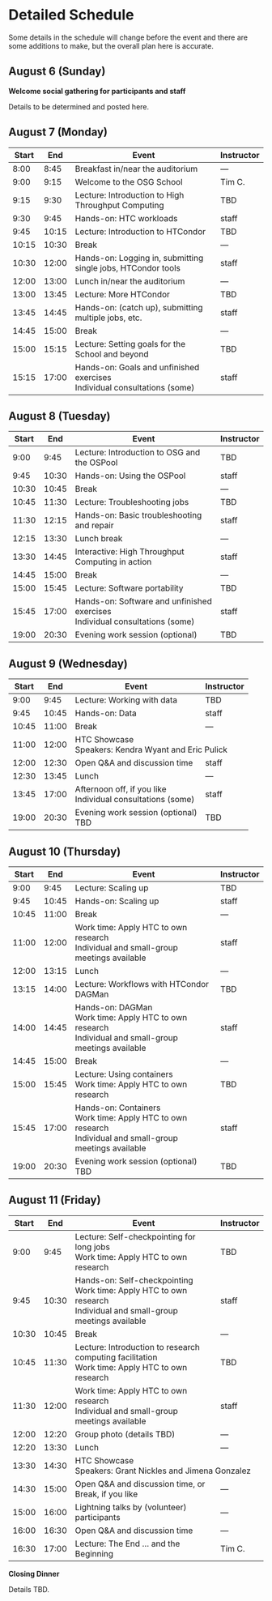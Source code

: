 # Detailed Schedule

Some details in the schedule will change before the event and there are some additions to make,
but the overall plan here is accurate.

## August 6 (Sunday)

**Welcome social gathering for participants and staff**

Details to be determined and posted here.

## August 7 (Monday)

<table>
  <thead>
    <tr>
        <th>Start</th>
        <th>End</th>
        <th>Event</th>
        <th>Instructor</th>
    </tr>
  </thead>
  <tbody>
    <tr>
        <td>8:00</td>
        <td>8:45</td>
        <td>Breakfast in/near the auditorium</td>
        <td>—</td>
    </tr>
    <tr>
        <td>9:00</td>
        <td>9:15</td>
        <td>Welcome to the OSG School</td>
        <td>Tim C.</td>
    </tr>
    <tr>
        <td>9:15</td>
        <td>9:30</td>
        <td><span class="before-dot text-light-blue">Lecture: Introduction to High Throughput Computing</span></td>
        <td>TBD</td>
    </tr>
    <tr>
        <td>9:30</td>
        <td>9:45</td>
        <td><span class="before-dot text-pink">Hands-on: HTC workloads</span></td>
        <td>staff</td>
    </tr>
    <tr>
        <td>9:45</td>
        <td>10:15</td>
        <td><span class="before-dot text-light-blue">Lecture: Introduction to HTCondor</span></td>
        <td>TBD</td>
    </tr>
    <tr>
        <td>10:15</td>
        <td>10:30</td>
        <td>Break</td>
        <td>—</td>
    </tr>
    <tr>
        <td>10:30</td>
        <td>12:00</td>
        <td><span class="before-dot text-pink">Hands-on: Logging in, submitting single jobs, HTCondor tools</span></td>
        <td>staff</td>
    </tr>
    <tr>
        <td>12:00</td>
        <td>13:00</td>
        <td>Lunch in/near the auditorium</td>
        <td>—</td>
    </tr>
    <tr>
        <td>13:00</td>
        <td>13:45</td>
        <td><span class="before-dot text-light-blue">Lecture: More HTCondor</span></td>
        <td>TBD</td>
    </tr>
    <tr>
        <td>13:45</td>
        <td>14:45</td>
        <td><span class="before-dot text-pink">Hands-on: (catch up), submitting multiple jobs, etc.</span></td>
        <td>staff</td>
    </tr>
    <tr>
        <td>14:45</td>
        <td>15:00</td>
        <td>Break</td>
        <td>—</td>
    </tr>
    <tr>
        <td>15:00</td>
        <td>15:15</td>
        <td><span class="before-dot text-light-blue">Lecture: Setting goals for the School and beyond</span></td>
        <td>TBD</td>
    </tr> 
    <tr>
        <td>15:15</td>
        <td>17:00</td>
        <td>
            <span class="before-dot text-pink">Hands-on: Goals and unfinished exercises</span> 
            <br> 
            <span class="before-dot text-black">Individual consultations (some)</span>
        </td>
        <td>staff</td>
    </tr>
    </tbody>
</table>

## August 8 (Tuesday)

<table>
  <thead>
    <tr>
        <th>Start</th>
        <th>End</th>
        <th>Event</th>
        <th>Instructor</th>
    </tr>
  </thead>
  <tbody>
    <tr>
        <td>9:00</td>
        <td>9:45</td>
        <td><span class="before-dot text-light-blue">Lecture: Introduction to OSG and the OSPool</span></td>
        <td>TBD</td>
    </tr>
    <tr>
        <td>9:45</td>
        <td>10:30</td>
        <td><span class="before-dot text-pink">Hands-on: Using the OSPool</span></td>
        <td>staff</td>
    </tr>
    <tr>
        <td>10:30</td>
        <td>10:45</td>
        <td>Break</td>
        <td>—</td>
    </tr>
    <tr>
        <td>10:45</td>
        <td>11:30</td>
        <td><span class="before-dot text-light-blue">Lecture: Troubleshooting jobs</span></td>
        <td>TBD</td>
    </tr>
    <tr>
        <td>11:30</td>
        <td>12:15</td>
        <td><span class="before-dot text-pink">Hands-on: Basic troubleshooting and repair</span></td>
        <td>staff</td>
    </tr>
    <tr>
        <td>12:15</td>
        <td>13:30</td>
        <td>Lunch break</td>
        <td>—</td>
    </tr>
    <tr>
        <td>13:30</td>
        <td>14:45</td>
        <td><span class="before-dot text-blue">Interactive: High Throughput Computing in action</span></td>
        <td>staff</td>
    </tr>
    <tr>
        <td>14:45</td>
        <td>15:00</td>
        <td>Break</td>
        <td>—</td>
    </tr>
    <tr>
        <td>15:00</td>
        <td>15:45</td>
        <td><span class="before-dot text-light-blue">Lecture: Software portability</span></td>
        <td>TBD</td>
    </tr>
    <tr>
        <td>15:45</td>
        <td>17:00</td>
        <td>
            <span class="before-dot text-pink">Hands-on: Software and unfinished exercises</span>
            <br> 
            <span class="before-dot text-black">Individual consultations (some)</span>
        </td>
        <td>staff</td>
    </tr>
    <tr>
        <td>19:00</td>
        <td>20:30</td>
        <td>
            <span class="before-dot text-orange">Evening work session (optional)</span> 
            <br>
            <span class="tabbed-in"></span>
        </td>
        <td>TBD</td>
    </tr>
  </tbody>
</table>

## August 9 (Wednesday)

<table>
  <thead>
    <tr>
      <th>Start</th>
      <th>End</th>
      <th>Event</th>
      <th>Instructor</th>
    </tr>
  </thead>
  <tbody>
    <tr>
      <td>9:00</td>
      <td>9:45</td>
      <td><span class="before-dot text-light-blue">Lecture: Working with data</span></td>
      <td>TBD</td>
    </tr>
    <tr>
      <td>9:45</td>
      <td>10:45</td>
      <td><span class="before-dot text-pink">Hands-on: Data</span></td>
      <td>staff</td>
    </tr>
    <tr>
      <td>10:45</td>
      <td>11:00</td>
      <td>Break</td>
      <td>—</td>
    </tr>
    <tr>
      <td>11:00</td>
      <td>12:00</td>
      <td colspan="2">
        HTC Showcase<br>
        Speakers: Kendra Wyant and Eric Pulick
      </td>
    </tr>
    <tr>
      <td>12:00</td>
      <td>12:30</td>
      <td>Open Q&amp;A and discussion time</td>
      <td>staff</td>
    </tr>
    <tr>
      <td>12:30</td>
      <td>13:45</td>
      <td>Lunch</td>
      <td>—</td>
    </tr>
    <tr>
      <td>13:45</td>
      <td>17:00</td>
      <td>
        Afternoon off, if you like
        <br>
        <span class="before-dot text-black">Individual consultations (some)</span>
      </td>
      <td>staff</td>
    </tr>
    <tr>
      <td>19:00</td>
      <td>20:30</td>
      <td>
        <span class="before-dot text-orange">Evening work session (optional)</span> 
        <br>
        <span class="tabbed-in">TBD</span>
      </td>
      <td>TBD</td>
    </tr>
  </tbody>
</table>

## August 10 (Thursday)

<table>
  <thead>
    <tr>
      <th>Start</th>
      <th>End</th>
      <th>Event</th>
      <th>Instructor</th>
    </tr>
  </thead>
  <tbody>
    <tr>
      <td>9:00</td>
      <td>9:45</td>
      <td><span class="before-dot text-light-blue">Lecture: Scaling up</span></td>
      <td>TBD</td>
    </tr>
    <tr>
      <td>9:45</td>
      <td>10:45</td>
      <td><span class="before-dot text-pink">Hands-on: Scaling up</span></td>
      <td>staff</td>
    </tr>
    <tr>
      <td>10:45</td>
      <td>11:00</td>
      <td>Break</td>
      <td>—</td>
    </tr>
    <tr>
      <td>11:00</td>
      <td>12:00</td>
      <td>
        <span class="before-dot text-light-orange">Work time: Apply HTC to own research</span>
        <br>
        Individual and small-group meetings available
      </td>
      <td>staff</td>
    </tr>
    <tr>
      <td>12:00</td>
      <td>13:15</td>
      <td>Lunch</td>
      <td>—</td>
    </tr>
    <tr>
      <td>13:15</td>
      <td>14:00</td>
      <td>
        <span class="before-dot text-light-blue">Lecture: Workflows with HTCondor DAGMan</span>
      </td>
      <td>TBD</td>
    </tr>
    <tr>
      <td>14:00</td>
      <td>14:45</td>
      <td>
        <span class="before-dot text-pink">Hands-on: DAGMan</span>
        <br>
        <span class="before-dot text-light-orange">Work time: Apply HTC to own research</span>
        <br>
        <span class="before-dot text-black">Individual and small-group meetings available</span>
      </td>
      <td>staff</td>
    </tr>
    <tr>
      <td>14:45</td>
      <td>15:00</td>
      <td>Break</td>
      <td>—</td>
    </tr>
    <tr>
      <td>15:00</td>
      <td>15:45</td>
      <td>
        <span class="before-dot text-light-blue">Lecture: Using containers</span>
        <br>
        <span class="before-dot text-light-orange">Work time: Apply HTC to own research</span>
      </td>
      <td>TBD</td>
    </tr>
    <tr>
      <td>15:45</td>
      <td>17:00</td>
      <td>
        <span class="before-dot text-pink">Hands-on: Containers</span>
        <br>
        <span class="before-dot text-light-orange">Work time: Apply HTC to own research</span>
        <br>
        <span class="before-dot text-black">Individual and small-group meetings available</span>
      </td>
      <td>staff</td>
    </tr>
    <tr>
      <td>19:00</td>
      <td>20:30</td>
      <td>
        <span class="before-dot text-orange">Evening work session (optional)</span> 
        <br>
        <span class="tabbed-in">TBD</span>
        </td>
        <td>TBD</td>
    </tr>
  </tbody>
</table>

## August 11 (Friday)

<table>
  <thead>
    <tr>
      <th>Start</th>
      <th>End</th>
      <th>Event</th>
      <th>Instructor</th>
    </tr>
  </thead>
  <tbody>
    <tr>
      <td>9:00</td>
      <td>9:45</td>
      <td>
        <span class="before-dot text-light-blue">Lecture: Self-checkpointing for long jobs</span>
        <br>
        <span class="before-dot text-light-orange">Work time: Apply HTC to own research</span>
      </td>
      <td>TBD</td>
    </tr>
    <tr>
      <td>9:45</td>
      <td>10:30</td>
      <td>
        <span class="before-dot text-pink">Hands-on: Self-checkpointing</span>
        <br>
        <span class="before-dot text-light-orange">Work time: Apply HTC to own research</span>
        <br>
        <span class="before-dot text-black">Individual and small-group meetings available</span>
      </td>
      <td>staff</td>
    </tr>
    <tr>
      <td>10:30</td>
      <td>10:45</td>
      <td>Break</td>
      <td>—</td>
    </tr>
    <tr>
      <td>10:45</td>
      <td>11:30</td>
      <td>
        <span class="before-dot text-light-blue">Lecture: Introduction to research computing facilitation</span>
        <br>
        <span class="before-dot text-light-orange">Work time: Apply HTC to own research</span>
      </td>
      <td>TBD</td>
    </tr>
    <tr>
      <td>11:30</td>
      <td>12:00</td>
      <td>
        <span class="before-dot text-light-orange">Work time: Apply HTC to own research</span>
        <br>
        <span class="before-dot text-black">Individual and small-group meetings available</span>
      </td>
      <td>staff</td>
    </tr>
    <tr>
      <td>12:00</td>
      <td>12:20</td>
      <td>Group photo (details TBD)</td>
      <td>—</td>
    </tr>
    <tr>
      <td>12:20</td>
      <td>13:30</td>
      <td>Lunch</td>
      <td>—</td>
    </tr>
    <tr>
        <td>13:30</td>
        <td>14:30</td>
        <td colspan="2">
            HTC Showcase<br>
            Speakers: Grant Nickles and Jimena Gonzalez
        </td>
    </tr>
    <tr>
        <td>14:30</td>
        <td>15:00</td>
        <td>Open Q&amp;A and discussion time, or<br>Break, if you like</td>
        <td>—</td>
    </tr>
    <tr>
        <td>15:00</td>
        <td>16:00</td>
        <td>Lightning talks by (volunteer) participants</td>
        <td>—</td>
    </tr>
    <tr>
      <td>16:00</td>
      <td>16:30</td>
      <td>Open Q&amp;A and discussion time</td>
      <td>—</td>
    </tr>
    <tr>
      <td>16:30</td>
      <td>17:00</td>
      <td><span class="before-dot text-light-blue">Lecture: The End &hellip; and the Beginning</span></td>
      <td>Tim C.</td>
    </tr>
  </tbody>
</table>

**Closing Dinner**

Details TBD.
